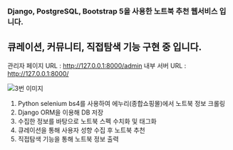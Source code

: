 ### Django, PostgreSQL, Bootstrap 5을 사용한 노트북 추천 웹서비스 입니다.
## 큐레이션, 커뮤니티, 직접탐색 기능 구현 중 입니다.

관리자 페이지 URL : http://127.0.0.1:8000/admin
    내부 서버 URL : http://127.0.0.1:8000/

![3번 이미지](https://user-images.githubusercontent.com/65838532/188205727-b45a8859-a47e-4b3e-833d-93be8f255fa3.png)

1. Python selenium bs4를 사용하여 에누리(종합쇼핑몰)에서 노트북 정보 크롤링
2. Django ORM을 이용해 DB 저장
3. 수집한 정보를 바탕으로 노트북 스펙 수치화 및 태그화
4. 큐레이션을 통해 사용자 성향 수집 후 노트북 추천
5. 직접탐색 기능을 통해 노트북 정보 출력
